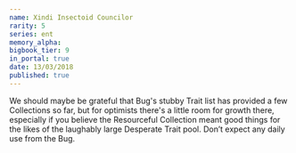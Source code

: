 ```yaml
---
name: Xindi Insectoid Councilor
rarity: 5
series: ent
memory_alpha:
bigbook_tier: 9
in_portal: true
date: 13/03/2018
published: true
---
```


We should maybe be grateful that Bug's stubby Trait list has provided a few Collections so far, but for optimists there's a little room for growth there, especially if you believe the Resourceful Collection meant good things for the likes of the laughably large Desperate Trait pool. Don’t expect any daily use from the Bug.
